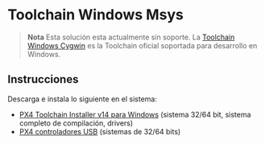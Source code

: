# Toolchain Windows Msys

> **Nota** Esta solución esta actualmente sin soporte. La [Toolchain Windows Cygwin](../setup/dev_env_windows_cygwin.md) es la Toolchain oficial soportada para desarrollo en Windows.

## Instrucciones

Descarga e instala lo siguiente en el sistema:

* [PX4 Toolchain Installer v14 para Windows](http://firmware.diydrones.com/Tools/PX4-tools/px4_toolchain_installer_v14_win.exe) (sistema 32/64 bit, sistema completo de compilación, drivers) 
* [PX4 controladores USB](https://github.com/mavlink/qgroundcontrol/raw/master/deploy/px4driver.msi) (sistemas de 32/64 bits)